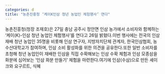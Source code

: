 ```yaml
---
categories: d
title: "농촌진흥청 ‘케이K인삼 청년 농업인 체험행사’ 연다"
---
```

농촌진흥청(청장 조재호)은 27일 충남 공주시 정안면 인삼 농가에서 소비자와 함께하는 ‘케이(K)-인삼 청년 농업인 체험행사’를 연다고 26일 밝혔다.이번 행사에는 전국의 인삼 재배 청년 농업인 35명을 비롯해 인삼 연구자, 지방자치단체 관계자, 한국인삼협회, 농수산대학교가 참여하며, 인삼 소비 활성화를 위한 의견을 공유한다.또한 일반 소비자를 초청해 청년 농업인이 재배한 인삼을 직접 수확해보는 인삼 수확 체험과 인삼 모종삼을 화분에 심어보는 ‘인삼 화분 만들기’ 체험을 마련한다.여기에 인삼(수삼)으로 만든 셰이크와 요구르트, 식혜